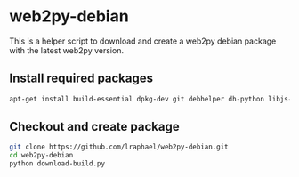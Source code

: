 # web2py-debian
This is a helper script to download and create a web2py debian package with the latest web2py version.

## Install required packages
```sh
apt-get install build-essential dpkg-dev git debhelper dh-python libjs-jquery python-feedparser
```

## Checkout and create package
```sh
git clone https://github.com/lraphael/web2py-debian.git
cd web2py-debian
python download-build.py
```
